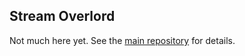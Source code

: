 ## Stream Overlord

Not much here yet. See the [main repository](https://github.com/Number6174/StreamOverlord) for details.
